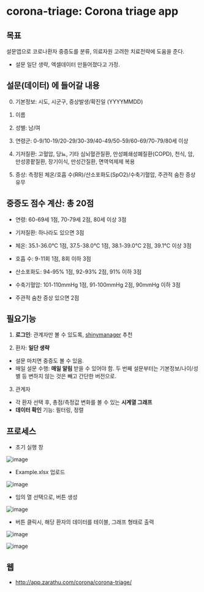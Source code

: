 # corona-triage: Corona triage app

## 목표 

설문앱으로 코로나환자 중증도를 분류, 의료자원 고려한 치료전략에 도움을 준다.
- 설문 일단 생략, 엑셀데이터 만들어졌다고 가정.


## 설문(데이터) 에 들어갈 내용 

0. 기본정보: 시도, 시군구, 증상발생/확진일 (YYYYMMDD)

1. 이름 

2. 성별: 남/여 

3. 연령군: 0-9/10-19/20-29/30-39/40-49/50-59/60-69/70-79/80세 이상

4. 기저질환: 고혈압, 당뇨, 기타 심뇌혈관질환, 만성폐쇄성폐질환(COPD), 천식, 암, 만성콩팥질환, 장기이식, 만성간질환, 면역억제제 복용

5. 증상: 측정된 체온/호흡 수(RR)/산소포화도(SpO2)/수축기혈압, 주관적 숨찬 증상 유무


## 중증도 점수 계산: 총 20점

- 연령: 60-69세 1점, 70-79세 2점, 80세 이상 3점

- 기저질환: 하나라도 있으면 3점

- 체온: 35.1-36.0℃ 1점, 37.5-38.0℃ 1점, 38.1-39.0℃ 2점, 39.1℃ 이상 3점

- 호흡 수: 9-11회 1점, 8회 이하 3점 

- 산소포화도: 94-95% 1점, 92-93% 2점, 91% 이하 3점

- 수축기혈압: 101-110mmHg 1점, 91-100mmHg 2점, 90mmHg 이하 3점

- 주관적 숨찬 증상 있으면 2점 


## 필요기능 

1. **로그인**: 관계자만 볼 수 있도록, [shinymanager](https://blog.zarathu.com/posts/2019-08-25-shinymanager/) 추천

2. 환자: **일단 생략** 
- 설문 마치면 중증도 볼 수 있음.
- 매일 설문 수행: **매일 알림** 받을 수 있어야 함. 두 번째 설문부터는 기본정보/나이/성별 등 변하지 않는 것은 빼고 간단한 버전으로.

3. 관계자 
- 각 환자 선택 후, 총점/측정값 변화를 볼 수 있는 **시계열 그래프**
- **데이터 확인** 기능: 필터링, 정렬 




## 프로세스

- 초기 실행 창

![image](https://user-images.githubusercontent.com/6457691/75626792-d40a5a80-5c0d-11ea-98ff-d35c1975e6f2.png)

- Example.xlsx 업로드

![image](https://user-images.githubusercontent.com/6457691/75626841-4d09b200-5c0e-11ea-9c5e-cf4ce4d18abe.png)

- 임의 열 선택으로, 버튼 생성

![image](https://user-images.githubusercontent.com/6457691/75626849-601c8200-5c0e-11ea-8d19-d2bb2a0636b5.png)

- 버튼 클릭시, 해당 환자의 데이터를 테이블, 그래프 형태로 출력

![image](https://user-images.githubusercontent.com/6457691/75626874-83473180-5c0e-11ea-827c-73645a5d56f0.png)

![image](https://user-images.githubusercontent.com/6457691/75626890-a671e100-5c0e-11ea-95b9-e25c28d277be.png)


## 웹 
- http://app.zarathu.com/corona/corona-triage/
